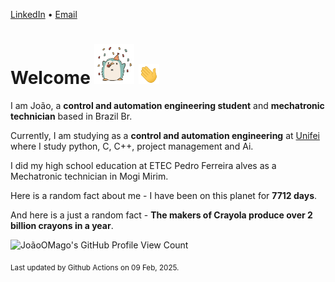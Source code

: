 [LinkedIn](https://www.linkedin.com/in/joão-pedro-gozzoli-b95641301/) &bull;
[Email](joaopedrogozzoli@gmail.com)

# Welcome <img src="happy.gif" height="64px" /> <img src="wave.gif" height="32px" />

I am João, a  **control and automation engineering student** and **mechatronic technician** based in Brazil Br.

Currently, I am studying as a **control and automation engineering** at [Unifei](https://unifei.edu.br) where I study python, C, C++, project management and Ai.

I did my high school education at ETEC Pedro Ferreira alves as a Mechatronic technician in Mogi Mirim.

Here is a random fact about me - I have been on this planet for **7712 days**.

And here is a just a random fact -  **The makers of Crayola produce over 2 billion crayons in a year**.

![JoãoOMago's GitHub Profile View Count](https://komarev.com/ghpvc/?username=JoaoOMago)

<sub>Last updated by Github Actions on 09 Feb, 2025.</sub>
